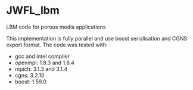 # JWFL_lbm
LBM code for porous media applications

This implementation is fully parallel and use boost serialisation and CGNS export format.
The code was tested with:
- gcc and intel compiler
- openmpi: 1.8.3 and 1.8.4
- mpich: 3.1.3 and 3.1.4
- cgns: 3.2.10
- boost: 1.59.0
